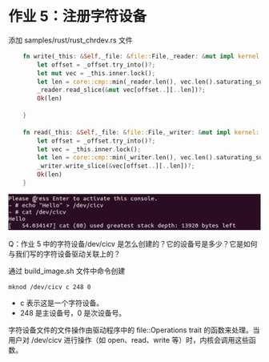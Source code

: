 # 作业 5：注册字符设备

添加 samples/rust/rust_chrdev.rs 文件

```rust
    fn write(_this: &Self,_file: &file::File,_reader: &mut impl kernel::io_buffer::IoBufferReader,_offset:u64,) -> Result<usize> {
        let offset = _offset.try_into()?;
        let mut vec = _this.inner.lock();
        let len = core::cmp::min(_reader.len(), vec.len().saturating_sub(offset));
        _reader.read_slice(&mut vec[offset..][..len])?;
        Ok(len)

    }

    fn read(_this: &Self,_file: &file::File,_writer: &mut impl kernel::io_buffer::IoBufferWriter,_offset:u64,) -> Result<usize> {
        let offset = _offset.try_into()?;
        let vec = _this.inner.lock();
        let len = core::cmp::min(_writer.len(), vec.len().saturating_sub(offset));
        _writer.write_slice(&vec[offset..][..len])?;
        Ok(len)
    }
```

![alt text](Screenshot3.png "kernel compile")

Q：作业 5 中的字符设备/dev/cicv 是怎么创建的？它的设备号是多少？它是如何与我们写的字符设备驱动关联上的？

通过 build_image.sh 文件中命令创建

```
mknod /dev/cicv c 248 0
```

- c 表示这是一个字符设备。
- 248 是主设备号，0 是次设备号。

字符设备文件的文件操作由驱动程序中的 file::Operations trait 的函数来处理。当用户对 /dev/cicv 进行操作（如 open、read、write 等）时，内核会调用这些函数。
